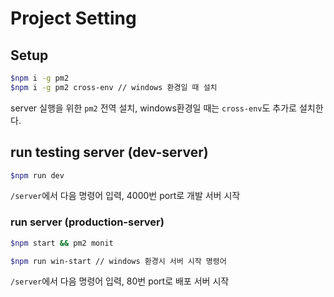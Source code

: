 # Project Setting

## Setup

```bash
$npm i -g pm2
$npm i -g pm2 cross-env // windows 환경일 때 설치
```

server 실행을 위한 `pm2` 전역 설치, windows환경일 때는 `cross-env`도 추가로 설치한다.

## run testing server (dev-server)

```bash
$npm run dev
```

`/server`에서 다음 명령어 입력, 4000번 port로 개발 서버 시작

### run server (production-server)

```bash
$npm start && pm2 monit

$npm run win-start // windows 환경시 서버 시작 명령어
```

`/server`에서 다음 명령어 입력, 80번 port로 배포 서버 시작
